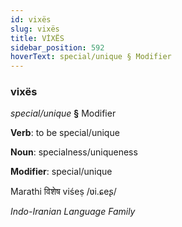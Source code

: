 ```yaml
---
id: vixës
slug: vixës
title: VİXËS
sidebar_position: 592
hoverText: special/unique § Modifier
---
```


### vixës

*special/unique* **§** Modifier

**Verb**: to be special/unique

**Noun**: specialness/uniqueness

**Modifier**: special/unique

Marathi विशेष viśeṣ /ʋi.ɕeʂ/

*Indo-Iranian Language Family*